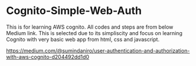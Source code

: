# Cognito-Simple-Web-Auth

This is for learning AWS cognito. All codes and steps are from below Medium link. This is selected due to its simpliscity and focus on learning Cognito with very basic web app from html, css and javascript.

https://medium.com/@sumindaniro/user-authentication-and-authorization-with-aws-cognito-d204492dd1d0
